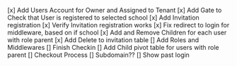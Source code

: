 [x] Add Users Account for Owner and Assigned to Tenant
[x] Add Gate to Check that User is registered to selected school
[x] Add Invitation registration
[x] Verify Invitation registration works
[x] Fix redirect to login for middleware, based on if school
[x] Add and Remove Children for each user with role parent
[x] Add Delete to invitation table
[] Add Roles and Middlewares
[] Finish Checkin
[] Add Child pivot table for users with role parent
[] Checkout Process
[] Subdomain??
[] Show past login